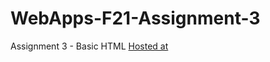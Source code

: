 # WebApps-F21-Assignment-3
Assignment 3 - Basic HTML
<a href=" https://44-563-webapps-f21.github.io/webapps-f21-assignment-3-varunreddy13/"> Hosted at</a>
